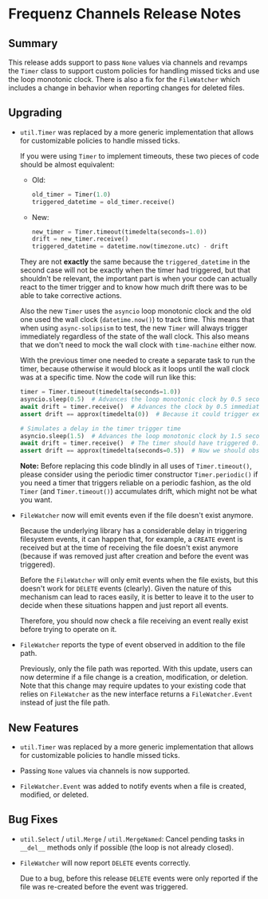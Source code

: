 # Frequenz Channels Release Notes

## Summary

This release adds support to pass `None` values via channels and revamps the `Timer` class to support custom policies for handling missed ticks and use the loop monotonic clock.  There is also a fix for the `FileWatcher` which includes a change in behavior when reporting changes for deleted files.

## Upgrading

* `util.Timer` was replaced by a more generic implementation that allows for customizable policies to handle missed ticks.

  If you were using `Timer` to implement timeouts, these two pieces of code should be almost equivalent:

  - Old:

    ```python
    old_timer = Timer(1.0)
    triggered_datetime = old_timer.receive()
    ```

  - New:

    ```python
    new_timer = Timer.timeout(timedelta(seconds=1.0))
    drift = new_timer.receive()
    triggered_datetime = datetime.now(timezone.utc) - drift
    ```

  They are not **exactly** the same because the `triggered_datetime` in the second case will not be exactly when the timer had triggered, but that shouldn't be relevant, the important part is when your code can actually react to the timer trigger and to know how much drift there was to be able to take corrective actions.

  Also the new `Timer` uses the `asyncio` loop monotonic clock and the old one used the wall clock (`datetime.now()`) to track time. This means that when using `async-solipsism` to test, the new `Timer` will always trigger immediately regardless of the state of the wall clock.  This also means that we don't need to mock the wall clock with `time-machine` either now.

  With the previous timer one needed to create a separate task to run the timer, because otherwise it would block as it loops until the wall clock was at a specific time. Now the code will run like this:

  ```python
  timer = Timer.timeout(timedelta(seconds=1.0))
  asyncio.sleep(0.5)  # Advances the loop monotonic clock by 0.5 seconds immediately
  await drift = timer.receive()  # Advances the clock by 0.5 immediately too
  assert drift == approx(timedelta(0))  # Because it could trigger exactly at the tick time

  # Simulates a delay in the timer trigger time
  asyncio.sleep(1.5)  # Advances the loop monotonic clock by 1.5 seconds immediately
  await drift = timer.receive()  # The timer should have triggered 0.5 seconds ago, so it doesn't even sleep
  assert drift == approx(timedelta(seconds=0.5))  # Now we should observe a drift of 0.5 seconds
  ```

  **Note:** Before replacing this code blindly in all uses of `Timer.timeout()`, please consider using the periodic timer constructor `Timer.periodic()` if you need a timer that triggers reliable on a periodic fashion, as the old `Timer` (and `Timer.timeout()`) accumulates drift, which might not be what you want.

* `FileWatcher` now will emit events even if the file doesn't exist anymore.

  Because the underlying library has a considerable delay in triggering filesystem events, it can happen that, for example, a `CREATE` event is received but at the time of receiving the file doesn't exist anymore (because if was removed just after creation and before the event was triggered).

  Before the `FileWatcher` will only emit events when the file exists, but this doesn't work for `DELETE` events (clearly). Given the nature of this mechanism can lead to races easily, it is better to leave it to the user to decide when these situations happen and just report all events.

  Therefore, you should now check a file receiving an event really exist before trying to operate on it.

* `FileWatcher` reports the type of event observed in addition to the file path.

  Previously, only the file path was reported. With this update, users can now determine if a file change is a creation, modification, or deletion.
  Note that this change may require updates to your existing code that relies on `FileWatcher` as the new interface returns a `FileWatcher.Event` instead of just the file path.

## New Features

* `util.Timer` was replaced by a more generic implementation that allows for customizable policies to handle missed ticks.

* Passing `None` values via channels is now supported.

* `FileWatcher.Event` was added to notify events when a file is created, modified, or deleted.

## Bug Fixes

* `util.Select` / `util.Merge` / `util.MergeNamed`: Cancel pending tasks in `__del__` methods only if possible (the loop is not already closed).

* `FileWatcher` will now report `DELETE` events correctly.

  Due to a bug, before this release `DELETE` events were only reported if the file was re-created before the event was triggered.
